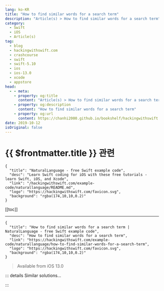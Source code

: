 ```yaml
---
lang: ko-KR
title: "How to find similar words for a search term"
description: "Article(s) > How to find similar words for a search term"
category:
  - Swift
  - iOS
  - Article(s)
tag: 
  - blog
  - hackingwithswift.com
  - crashcourse
  - swift
  - swift-5.10
  - ios
  - ios-13.0
  - xcode
  - appstore
head:
  - - meta:
    - property: og:title
      content: "Article(s) > How to find similar words for a search term"
    - property: og:description
      content: "How to find similar words for a search term"
    - property: og:url
      content: https://chanhi2000.github.io/bookshelf/hackingwithswift.com/example-code/naturallanguage/how-to-find-similar-words-for-a-search-term.html
date: 2019-10-12
isOriginal: false
---
```


# {{ $frontmatter.title }} 관련

```component VPCard
{
  "title": "NaturalLanguage - free Swift example code",
  "desc": "Learn Swift coding for iOS with these free tutorials - learn Swift, iOS, and Xcode",
  "link": "/hackingwithswift.com/example-code/naturallanguage/README.md",
  "logo": "https://hackingwithswift.com/favicon.svg",
  "background": "rgba(174,10,10,0.2)"
}
```

[[toc]]

---

```component VPCard
{
  "title": "How to find similar words for a search term | NaturalLanguage - free Swift example code",
  "desc": "How to find similar words for a search term",
  "link": "https://hackingwithswift.com/example-code/naturallanguage/how-to-find-similar-words-for-a-search-term",
  "logo": "https://hackingwithswift.com/favicon.svg",
  "background": "rgba(174,10,10,0.2)"
}
```

> Available from iOS 13.0

<!-- TODO: 작성 -->

<!-- 
iOS gives us the ability to search for similar words for a term by using *word embeddings*, which are maps of strings created using machine learning that describe how similar various words are in terms of their meaning. This kind of thing is useful when handling user searches: you might have tagged a photo with “hat”, but your user searched for “sombrero” - word embeddings let us find similar words, and we can then use those variations for data searches.

To get started, first add `import NaturalLanguage`, then create a word embedding for the language you want to target:

```swift
let embedding = NLEmbedding.wordEmbedding(for: .english)
```

That returns an optional `NLEmbedding`, because the language you requested might not be supported. For example, right now `.english`, `.french`, and some others work, but `.german` does not.

Once you have your embedding, you can request all similar words for a given string by calling its `neighbors(for:maximumCount:)` method, like this:

```swift
let similarWords = embedding?.neighbors(for: "rain", maximumCount: 10)
```

That will set `similarWords` to be an array of tuples, where each tuple contains two values: a word that is similar, and a distance from your original word. This array is sorted by distance, so closest words come first.

We asked for “rain”, so we’ll get back “downpour” with a distance of 0.614, “rainstorm” with a distance of 0.661, “torrential” with a distance of 0.701, and more - drenching, rainfall, flooding, storm, flood, monsoon, and more.

Here’s a full example so you can try it easily:

```swift
if let embedding = NLEmbedding.wordEmbedding(for: .english) {
    let similarWords = embedding.neighbors(for: "rain", maximumCount: 10)

    for word in similarWords {
        print("\(word.0) has a distance of \(word.1)")
    }
}
```

Before you dive into word embeddings, I want to add an important note of caution: the concept of *distance* isn’t just “words that mean the same thing.” 

Instead, word embeddings also include words that are used in *similar contexts*: if you search for “cat” you’ll get back “feline”, “kitten”, “tabby”, and “kitty”, but you’ll also get back “meow” because that’s the sound cat makes. You’ll *also* get back “pet”, because cats are pets, and even more you’ll get back “dog”, “canine”, and “puppy” because they are also pets.

Apple uses these word embeddings as search suggestions, giving users the chance to change their search. For example, if you search Photos for “meow” you’ll see a suggestion saying “meow -> Feline” as a suggested search.

-->

::: details Similar solutions…

<!--
/quick-start/swiftui/how-to-add-search-tokens-to-a-search-field">How to add search tokens to a search field 
/example-code/uikit/how-to-use-uisearchcontroller-to-let-users-enter-search-words">How to use UISearchController to let users enter search words 
/example-code/system/how-to-check-whether-one-date-is-similar-to-another">How to check whether one date is similar to another 
/example-code/libraries/how-to-search-your-apps-spotlight-index">How to search your app’s Spotlight index 
/quick-start/swiftui/how-to-add-a-search-bar-to-filter-your-data">How to add a search bar to filter your data</a>
-->

:::

